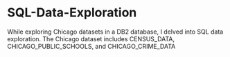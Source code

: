 # SQL-Data-Exploration
While exploring Chicago datasets in a DB2 database, I delved into SQL data exploration. The Chicago dataset includes CENSUS_DATA, CHICAGO_PUBLIC_SCHOOLS, and CHICAGO_CRIME_DATA
